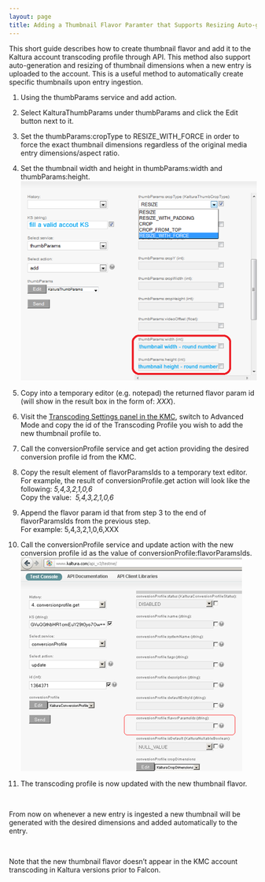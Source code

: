 ```yaml
---
layout: page
title: Adding a Thumbnail Flavor Paramter that Supports Resizing Auto-generated Thumbnails
---
```


This short guide describes how to create thumbnail flavor and add it to the Kaltura account transcoding profile through API. This method also support auto-generation and resizing of thumbnail dimensions when a new entry is uploaded to the account. This is a useful method to automatically create specific thumbnails upon entry ingestion.

1.  Using the thumbParams service and add action.
2.  Select KalturaThumbParams under thumbParams and click the Edit button next to it.
1.  Set the thumbParams:cropType to RESIZE\_WITH\_FORCE in order to force the exact thumbnail dimensions regardless of the original media entry dimensions/aspect ratio.
2.  Set the thumbnail width and height in thumbParams:width and thumbParams:height.  
    <img src="../../assets/506.img">

3.  Copy into a temporary editor (e.g. notepad) the returned flavor param id (will show in the result box in the form of: *<id>XXX</id>*). 
4.  Visit the <a href="http://www.kaltura.com/index.php/kmc/kmc4#account|transcoding" target="_blank">Transcoding Settings panel in the KMC</a>, switch to Advanced Mode and copy the id of the Transcoding Profile you wish to add the new thumbnail profile to.
5.  Call the conversionProfile service and get action providing the desired conversion profile id from the KMC.
1.  Copy the result element of flavorParamsIds to a temporary text editor.  
    For example, the result of conversionProfile.get action will look like the following: *<flavorParamsIds>5,4,3,2,1,0,6</flavorParamsIds>*  
    Copy the value:  *5,4,3,2,1,0,6*

6.  Append the flavor param id that from step 3 to the end of flavorParamsIds from the previous step.  
    For example: 5,4,3,2,1,0,6,XXX 
7.  Call the conversionProfile service and update action with the new conversion profile id as the value of conversionProfile:flavorParamsIds.  
    <img src="../../assets/505.img">
8.  The transcoding profile is now updated with the new thumbnail flavor. 

<div>
  <p>
     
  </p>
  
  <p>
    From now on whenever a new entry is ingested a new thumbnail will be generated with the desired dimensions and added automatically to the entry.
  </p>
  
  <p>
     
  </p>
</div>

<p class="mce-note-graphic">
  <span>Note that the new thumbnail flavor doesn’t appear in the KMC account transcoding in Kaltura versions prior to Falcon.</span>
</p>

 

 

 

 
